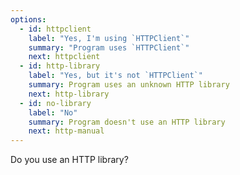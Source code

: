 ```yaml
---
options:
  - id: httpclient
    label: "Yes, I'm using `HTTPClient`"
    summary: "Program uses `HTTPClient`"
    next: httpclient
  - id: http-library
    label: "Yes, but it's not `HTTPClient`"
    summary: Program uses an unknown HTTP library
    next: http-library
  - id: no-library
    label: "No"
    summary: Program doesn't use an HTTP library
    next: http-manual
---
```


Do you use an HTTP library?